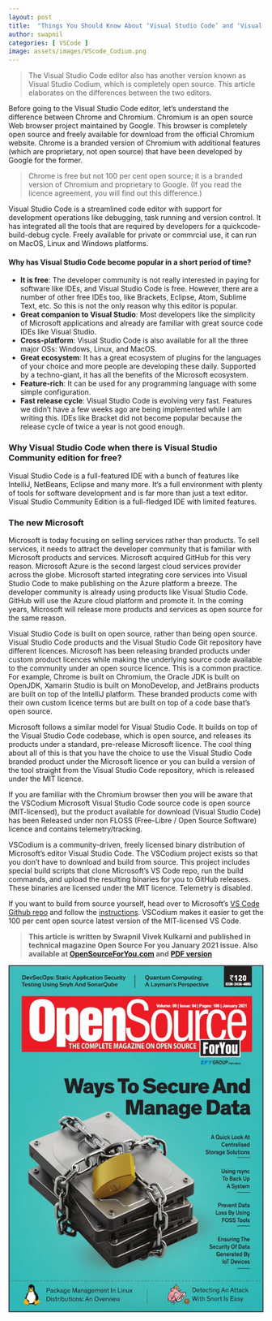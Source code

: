 ```yaml
---
layout: post
title:  "Things You Should Know About ‘Visual Studio Code’ and ‘Visual Studio Codium’ Editors"
author: swapnil
categories: [ VSCode ]
image: assets/images/VScode_Codium.png
---
```


>The Visual Studio Code editor also has another version known as Visual Studio Codium, which is completely open source. This article elaborates on the differences between the two editors.

Before going to the Visual Studio Code editor, let’s understand the difference between Chrome and Chromium. Chromium is an open source Web browser project maintained by Google. This browser is completely open source and freely available for download from the official Chromium website. Chrome is a branded version of Chromium with additional features (which are proprietary, not open source) that have been developed by Google for the former.

> Chrome is free but not 100 per cent open source; it is a branded version of Chromium and proprietary to Google. (If you read the licence agreement, you will find out this difference.)

Visual Studio Code is a streamlined code editor with support for development operations like debugging, task running and version control. It has integrated all the tools that are required by developers for a quickcode-build-debug cycle. Freely available for private or commrcial use, it can run on MacOS, Linux and Windows platforms.

#### Why has Visual Studio Code become popular in a short period of time?
* **It is free**: The developer community is not really interested in paying for software like IDEs, and Visual Studio Code is free. However, there are a number of other free IDEs too, like Brackets, Eclipse, Atom, Sublime Text, etc. So this is not the only reason why this editor is popular.
* **Great companion to Visual Studio**: Most developers like the simplicity of Microsoft applications and already are familiar with great source code IDEs like Visual Studio.
* **Cross-platform**: Visual Studio Code is also available for all the three major OSs: Windows, Linux, and MacOS.
* **Great ecosystem**: It has a great ecosystem of plugins for the languages of your choice and more people are developing these daily. Supported by a techno-giant, it has all the benefits of the Microsoft ecosystem.
* **Feature-rich**: It can be used for any programming language with some simple configuration.
* **Fast release cycle**: Visual Studio Code is evolving very fast. Features we didn’t have a few weeks ago are being implemented while I am writing this. IDEs like Bracket did not become popular because the release cycle of twice a year is not good enough.

### Why Visual Studio Code when there is Visual Studio Community edition for free?
Visual Studio Code is a full-featured IDE with a bunch of features like IntelliJ, NetBeans, Eclipse and many more. It’s a full environment with plenty of tools for software development and is far more than just a text editor. Visual Studio Community Edition is a full-fledged IDE with limited features.

### The new Microsoft
Microsoft is today focusing on selling services rather than products. To sell services, it needs to attract the developer community that is familiar with Microsoft products and services. Microsoft acquired GitHub for this very reason.
Microsoft Azure is the second largest cloud services provider across the globe. Microsoft started integrating core services into Visual Studio Code to make publishing on the Azure platform 
a breeze. The developer community is already using products like Visual Studio Code. GitHub will use the Azure cloud platform and promote it. In the coming years, Microsoft will release more products and services as open source for the same reason.

Visual Studio Code is built on open source, rather than being open source. Visual Studio Code products and the Visual Studio Code Git repository have different licences. Microsoft has been releasing branded products under custom product licences while making the underlying source code available to the community under an open source licence. This is a common practice. For example, Chrome is built on Chromium, the Oracle JDK is built on OpenJDK, Xamarin Studio is built on MonoDevelop, and JetBrains products are built on top of the IntelliJ platform. These branded products come with their own custom licence terms but are built on top of a code base that’s open source.

Microsoft follows a similar model for Visual Studio Code. It builds on top of the Visual Studio Code codebase, which is open source, and releases its products under a standard, pre-release Microsoft licence. The cool thing about all of this is that you have the choice to use the Visual Studio Code branded product under the Microsoft licence or you can build a version of the tool straight from the Visual Studio Code repository, which is released under the MIT licence.

If you are familiar with the Chromium browser then you will be aware that the VSCodium Microsoft Visual Studio Code source code is open source (MIT-licensed), but the product available for download (Visual Studio Code) has been Released under non FLOSS (Free-Libre / Open Source Software) licence and contains telemetry/tracking.

VSCodium is a community-driven, freely licensed binary distribution of Microsoft’s editor Visual Studio Code. The VSCodium project exists so that you don’t have to download and build from source. This project includes special build scripts that clone Microsoft’s VS Code repo, run the build commands, and upload the resulting binaries for you to GitHub releases. These binaries are licensed under the MIT licence. Telemetry is disabled.

If you want to build from source yourself, head over to Microsoft’s [VS Code Github repo](https://github.com/Microsoft/vscode) and follow the [instructions](https://github.com/Microsoft/vscode/wiki/How-to-Contribute#build-and-run). VSCodium makes it easier to get the 100 per cent open source latest version of the MIT-licensed VS Code.

>**This article is written by Swapnil Vivek Kulkarni and published in technical magazine Open Source For you January 2021 issue. Also available at [OpenSourceForYou.com](https://opensourceforu.com/) and [PDF version](http://bit.ly/osfyvscode)**

![Magzine](/assets/images/CoverPageVsCode.JPG)
